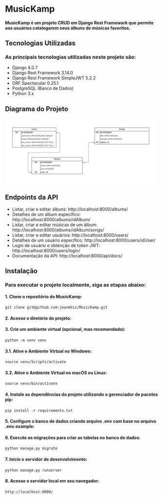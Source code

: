 # MusicKamp
#### MusicKamp é um projeto CRUD em Django Rest Framework que permite aos usuários catalogarem seus álbuns de músicas favoritos.


## Tecnologias Utilizadas
### As principais tecnologias utilizadas neste projeto são:
- Django 4.0.7
- Django Rest Framework 3.14.0
- Django Rest Framework SimpleJWT 5.2.2
- DRF Spectacular 0.25.1
- PostgreSQL (Banco de Dados)
- Python 3.x

## Diagrama do Projeto
![diagrama](/diagrama.jpg)

## Endpoints da API
- Listar, criar e editar álbuns: http://localhost:8000/albums/
- Detalhes de um álbum específico: http://localhost:8000/albums/idAlbum/
- Listar, criar e editar músicas de um álbum: http://localhost:8000/albums/idAlbum/songs/
- Listar, criar e editar usuários: http://localhost:8000/users/
- Detalhes de um usuário específico: http://localhost:8000/users/idUser/
- Login de usuário e obtenção de token JWT: http://localhost:8000/users/login/
- Documentação da API: http://localhost:8000/api/docs/


## Instalação
### Para executar o projeto localmente, siga as etapas abaixo:


#### 1. Clone o repositório do MusicKamp:
```
git clone git@github.com:jeanmbiz/MusicKamp.git
```


#### 2. Acesse o diretório do projeto: 


#### 3. Crie um ambiente virtual (opcional, mas recomendado):
```
python -m venv venv
```
#### 3.1. Ative o Ambiente Virtual no Windows:
```
source venv/Scripts/activate
```
#### 3.2. Ative o Ambiente Virtual no macOS ou Linux:
```
source venv/bin/activate
```


#### 4. Instale as dependências do projeto utilizando o gerenciador de pacotes pip:
```
pip install -r requirements.txt
```


#### 5. Configure o banco de dados criando arquivo .env com base no arquivo .env.example:


#### 6. Execute as migrações para criar as tabelas no banco de dados:
```
python manage.py migrate
```


#### 7. Inicie o servidor de desenvolvimento:
```
python manage.py runserver
```


#### 8. Acesse o servidor local em seu navegador:
```
http://localhost:8000/
```